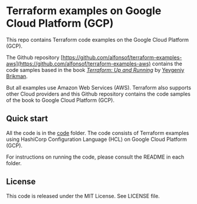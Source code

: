 # Terraform examples on Google Cloud Platform (GCP)

This repo contains Terraform code examples on the Google Cloud Platform (GCP).


The Github repository
[https://github.com/alfonsof/terraform-examples-aws](https://github.com/alfonsof/terraform-examples-aws)
contains the code samples based in the book *[Terraform: Up and Running](http://www.terraformupandrunning.com)* by [Yevgeniy Brikman](http://www.ybrikman.com).

But all examples use Amazon Web Services (AWS). Terraform also supports other Cloud providers and this Github repository contains the code samples of
the book to Google Cloud Platform (GCP).




## Quick start

All the code is in the [code](/code) folder. The code consists of Terraform examples using HashiCorp Configuration Language (HCL) on Google Cloud Platform (GCP).

For instructions on running the code, please consult the README in each folder. 




## License

This code is released under the MIT License. See LICENSE file.